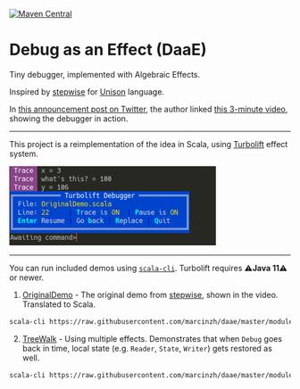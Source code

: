 [![Maven Central](https://maven-badges.herokuapp.com/maven-central/io.github.marcinzh/daae-core_3/badge.svg)](https://maven-badges.herokuapp.com/maven-central/io.github.marcinzh/daae-core_3)
# Debug as an Effect (DaaE)

Tiny debugger, implemented with Algebraic Effects.

Inspired by [stepwise](https://share.unison-lang.org/@pchiusano/stepwise)
for [Unison](https://www.unison-lang.org/) language.

In [this announcement post on Twitter](https://twitter.com/pchiusano/status/1502760429466042368),
the author linked [this 3-minute video](https://www.loom.com/share/e26bd00831464241bcc5e1961840af19), showing the debugger in action.

---

This project is a reimplementation of the idea in Scala,
using [Turbolift](https://github.com/marcinzh/turbolift) effect system.

![image](img/screenshot.png)

---

You can run included demos using [`scala-cli`](https://scala-cli.virtuslab.org/). Turbolift requires ⚠️**Java 11**⚠️ or newer.

1. [OriginalDemo](modules/demos/src/main/scala/demos/OriginalDemo.scala) - The original demo from [stepwise](https://share.unison-lang.org/@pchiusano/stepwise), shown in the video. Translated to Scala.
```bash
scala-cli https://raw.githubusercontent.com/marcinzh/daae/master/modules/demos/src/main/scala/demos/OriginalDemo.scala  
```


2. [TreeWalk](modules/demos/src/main/scala/demos/TreeWalk.scala) - Using multiple effects. Demonstrates that when `Debug` goes back in time, local state (e.g. `Reader`, `State`, `Writer`) gets restored as well.
```bash
scala-cli https://raw.githubusercontent.com/marcinzh/daae/master/modules/demos/src/main/scala/demos/TreeWalk.scala
```

